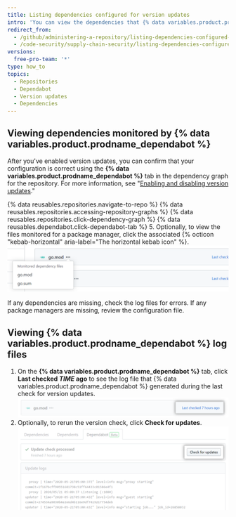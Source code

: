 ```yaml
---
title: Listing dependencies configured for version updates
intro: 'You can view the dependencies that {% data variables.product.prodname_dependabot %} monitors for updates.'
redirect_from:
  - /github/administering-a-repository/listing-dependencies-configured-for-version-updates
  - /code-security/supply-chain-security/listing-dependencies-configured-for-version-updates
versions:
  free-pro-team: '*'
type: how_to
topics:
  - Repositories
  - Dependabot
  - Version updates
  - Dependencies
---
```

## Viewing dependencies monitored by {% data variables.product.prodname_dependabot %}

After you've enabled version updates, you can confirm that your configuration is correct using the **{% data variables.product.prodname_dependabot %}** tab in the dependency graph for the repository. For more information, see "[Enabling and disabling version updates](/github/administering-a-repository/enabling-and-disabling-version-updates)."

{% data reusables.repositories.navigate-to-repo %}
{% data reusables.repositories.accessing-repository-graphs %}
{% data reusables.repositories.click-dependency-graph %}
{% data reusables.dependabot.click-dependabot-tab %}
5. Optionally, to view the files monitored for a package manager, click the associated {% octicon "kebab-horizontal" aria-label="The horizontal kebab icon" %}.
  ![Monitored dependency files](/assets/images/help/dependabot/monitored-dependency-files.png)

If any dependencies are missing, check the log files for errors. If any package managers are missing, review the configuration file.

## Viewing {% data variables.product.prodname_dependabot %} log files

1. On the **{% data variables.product.prodname_dependabot %}** tab, click **Last checked *TIME* ago** to see the log file that {% data variables.product.prodname_dependabot %} generated during the last check for version updates.
  ![View log file](/assets/images/help/dependabot/last-checked-link.png)
2. Optionally, to rerun the version check, click **Check for updates**.
  ![Check for updates](/assets/images/help/dependabot/check-for-updates.png)

